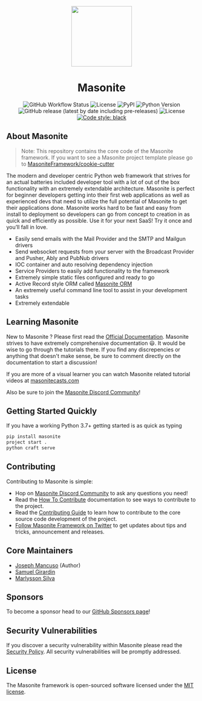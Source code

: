 <p align="center">
  <img src="https://masoniteframework.github.io/img/logo.png" width="160px">
  <h1 align="center">Masonite</h1>
</p>
<p align="center">
  <img alt="GitHub Workflow Status" src="https://img.shields.io/github/workflow/status/MasoniteFramework/masonite/Test%20Application">
  <img src="https://coveralls.io/repos/github/MasoniteFramework/core/badge.svg?branch=master#" alt="License">
  <img alt="PyPI" src="https://img.shields.io/pypi/v/masonite">
  <img src="https://img.shields.io/badge/python-3.7+-blue.svg" alt="Python Version">
  <img alt="GitHub release (latest by date including pre-releases)" src="https://img.shields.io/github/v/release/MasoniteFramework/masonite?include_prereleases">
  <img src="https://img.shields.io/github/license/MasoniteFramework/masonite.svg" alt="License">
  <a href="https://github.com/psf/black"><img alt="Code style: black" src="https://img.shields.io/badge/code%20style-black-000000.svg"></a>
</p>

## About Masonite

> Note: This repository contains the core code of the Masonite framework. If you want to see a Masonite project template please go to [MasoniteFramework/cookie-cutter](https://github.com/MasoniteFramework/cookie-cutter)

The modern and developer centric Python web framework that strives for an actual batteries included developer tool with a lot of out of the box functionality with an extremely extendable architecture. Masonite is perfect for beginner developers getting into their first web applications as well as experienced devs that need to utilize the full potential of Masonite to get their applications done.
Masonite works hard to be fast and easy from install to deployment so developers can go from concept to creation in as quick and efficiently as possible. Use it for your next SaaS! Try it once and you’ll fall in love.

- Easily send emails with the Mail Provider and the SMTP and Mailgun drivers
- Send websocket requests from your server with the Broadcast Provider and Pusher, Ably and PubNub drivers
- IOC container and auto resolving dependency injection
- Service Providers to easily add functionality to the framework
- Extremely simple static files configured and ready to go
- Active Record style ORM called [Masonite ORM](https://github.com/MasoniteFramework/orm)
- An extremely useful command line tool to assist in your development tasks
- Extremely extendable

## Learning Masonite

New to Masonite ? Please first read the [Official Documentation](https://docs.masoniteproject.com/).
Masonite strives to have extremely comprehensive documentation 😃. It would be wise to go through the tutorials there.
If you find any discrepencies or anything that doesn't make sense, be sure to comment directly on the documentation to start a discussion!

If you are more of a visual learner you can watch Masonite related tutorial videos at [masonitecasts.com](https://masonitecasts.com)

Also be sure to join the [Masonite Discord Community](https://discord.gg/TwKeFahmPZ)!

## Getting Started Quickly

If you have a working Python 3.7+ getting started is as quick as typing

```bash
pip install masonite
project start .
python craft serve
```

## Contributing

Contributing to Masonite is simple:

- Hop on [Masonite Discord Community](https://discord.gg/TwKeFahmPZ) to ask any questions you need!
- Read the [How To Contribute](https://docs.masoniteproject.com/prologue/how-to-contribute) documentation to see ways to contribute to the project.
- Read the [Contributing Guide](https://docs.masoniteproject.com/prologue/contributing-guide) to learn how to contribute to the core source code development of the project.
- [Follow Masonite Framework on Twitter](https://twitter.com/masoniteproject) to get updates about tips and tricks, announcement and releases.

## Core Maintainers

- [Joseph Mancuso](https://github.com/josephmancuso) (Author)
- [Samuel Girardin](https://github.com/girardinsamuel)
- [Marlysson Silva](https://github.com/Marlysson)

## Sponsors

To become a sponsor head to our [GitHub Sponsors page](https://github.com/sponsors/MasoniteFramework)!

## Security Vulnerabilities

If you discover a security vulnerability within Masonite please read the [Security Policy](./SECURITY.md). All security vulnerabilities will be promptly addressed.

## License

The Masonite framework is open-sourced software licensed under the [MIT license](https://opensource.org/licenses/MIT).
